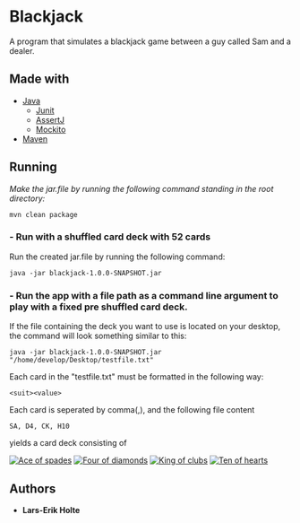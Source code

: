 # Blackjack

A program that simulates a blackjack game between a guy called Sam and a dealer.

## Made with

- [Java](https://www.java.com/en/)
    - [Junit](https://junit.org/junit5/)
    - [AssertJ](https://assertj.github.io/doc/)
    - [Mockito](https://site.mockito.org/)
- [Maven](https://maven.apache.org/)

## Running

*Make the jar.file by running the following command standing in the root directory:*

    mvn clean package

### - Run with a shuffled card deck with 52 cards

Run the created jar.file by running the following command:

    java -jar blackjack-1.0.0-SNAPSHOT.jar

### - Run the app with a file path as a command line argument to play with a fixed pre shuffled card deck.

If the file containing the deck you want to use is located on your desktop, the command will look something similar to
this:

    java -jar blackjack-1.0.0-SNAPSHOT.jar "/home/develop/Desktop/testfile.txt"

Each card in the "testfile.txt" must be formatted in the following way:

    <suit><value>

Each card is seperated by comma(,), and the following file content

    SA, D4, CK, H10

yields a card deck consisting of

[![Ace of spades](https://www.improvemagic.com/wp-content/uploads/2020/11/pa.png)](https://www.improvemagic.com/wp-content/uploads/2020/11/pa.png)
[![Four of diamonds](https://www.improvemagic.com/wp-content/uploads/2020/11/l4.png)](https://www.improvemagic.com/wp-content/uploads/2020/11/l4.png)
[![King of clubs](https://www.improvemagic.com/wp-content/uploads/2020/11/kk.png)](https://www.improvemagic.com/wp-content/uploads/2020/11/kk.png)
[![Ten of hearts](https://www.improvemagic.com/wp-content/uploads/2020/11/s10.png)](https://www.improvemagic.com/wp-content/uploads/2020/11/s10.png)

## Authors

- **Lars-Erik Holte**
